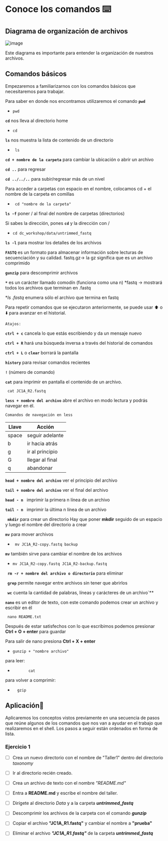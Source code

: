 # Conoce los comandos ⌨️


## Diagrama  de organización de archivos

![image](https://github.com/landalab0/IntroduccionBioinformaticaLinux/assets/160525027/539c9c88-8b8a-4b46-a6bf-b185b71b712a)

Este diagrama es importante para entender la organización de nuestros archivos. 

## Comandos básicos

Empezaremos a familiarizarnos con los comandos básicos que necesitaremos para trabajar.

Para saber en donde nos encontramos utilizaremos el comando **`pwd`**
*     pwd

**`cd`**      nos lleva al directorio home
*     cd
  
**`ls`** nos muestra la lista de contenido de un directorio

*      ls                            

**`cd + nombre de la carpeta`**  para cambiar la ubicación o abrir un archivo

**`cd ..`** para regresar

**`cd ../../..`** para subir/regresar más de un nivel

Para acceder a carpetas con espacio en el nombre, colocamos cd + el nombre de la carpeta en comillas  
*      cd "nombre de la carpeta"

**`ls -f`** poner / al final del nombre de carpetas (directorios)

Si sabes la dirección, pones **`cd`** y la dirección con /
  *     cd dc_workshop/data/untrimmed_fastq

**`ls -l`** para mostrar los detalles de los archivos 

**`FASTQ`** es un formato para almacenar información sobre lecturas de secuenciación y su calidad.
fastq.gz-> la gz significa que es un archivo comprimido 

**`gunzip`** para descomprimir archivos

**` * `** es un carácter llamado comodín (funciona como una n) 
       *fastq -> mostrará todos los archivos que terminan en .fastq

**ls *.fastq** enumera sólo el archivo que termina en fastq

Para repetir comandos que se ejecutaron anteriormente, se puede usar ⬆️ o ⬇️ para avanzar en el historial.

`Atajos:` 

**`ctrl + c`**   cancela lo que estás escribiendo y da un mensaje nuevo

**`ctrl + R`**   hará una búsqueda inversa a través del historial de comandos

**` ctrl + L `** o **`clear`** borrará la pantalla

**` history `** para revisar comandos recientes

**`!`** (número de comando)

**`cat`** para imprimir en pantalla el contenido de un archivo.

     cat JC1A_R2.fastq 


**`less + nombre del archivo`** abre el archivo en modo lectura y podrás navegar en él.


`Comandos de navegación en less `


| Llave         | Acción           |
| ------------- | -------------    |
|   space       | seguir adelante  |
|     b         | ir hacia atrás   |
|     g         | ir al principio  |
|     G         | llegar al final  |
|     q         |  abandonar       |


**` head + nombre del archivo `** ver el principio del archivo

**` tail + nombre del archivo `**  ver el final del archivo

**` head - n  `**  imprimir la primera n línea de un archivo 

**` tail - n  `**  imprimir la última n línea de un archivo 

**` mkdir`** para crear un directorio 
Hay que poner **mkdir** seguido de un espacio y luego el nombre del directorio a crear

**`mv`** para mover archivos

*      mv JC1A_R2-copy.fastq backup

**`mv`** también sirve para cambiar el nombre de los archivos

*     mv JC1A_R2-copy.fastq JC1A_R2-backup.fastq

**` rm -r + nombre del archivo o directorio`** para eliminar

**` grep`** permite navegar entre archivos sin tener que abrirlos

**` wc`** cuenta la cantidad de palabras, líneas y carácteres de un archivo`**

**`nano`** es un editor de texto, con este comando podemos crear un archivo y escribir en él

     nano README.txt

Después de estar satisfechos con lo que escribimos podemos presionar **Ctrl + O + enter**  para guardar 

Para salir de nano presiona **Ctrl + X + enter** 

*     gunzip + "nombre archivo"
para leer:
*            cat
para volver a comprimir: 
*       gzip

## Aplicación💾
Aplicaremos los conceptos vistos previamente en una secuencia de pasos que reúne algunos de los comandos que nos van a ayudar en el trabajo que realizaremos en el shell. Los pasos a seguir están ordenados en forma de lista.

###   Ejercicio 1
- [ ] Crea un nuevo directorio con el nombre de "Taller1" dentro del directorio *taxonomy* 
- [ ] Ir al directorio recién creado.
- [ ] Crea un archivo de texto con el nombre *"README.md"*
- [ ] Entra a **README.md** y escribe el nombre del taller.
- [ ] Dirígete al directorio *Data* y a la carpeta ***untrimmed_fastq***
- [ ] Descomprimir los archivos de la carpeta con el comando  ***gunzip***
- [ ] Copiar el archivo **"JC1A_R1.fastq"** y cambiar el nombre a **"prueba"**
- [ ] Eliminar el archivo ***"JC1A_R1.fastq"*** de la carpeta ***untrimmed_fastq***
               













